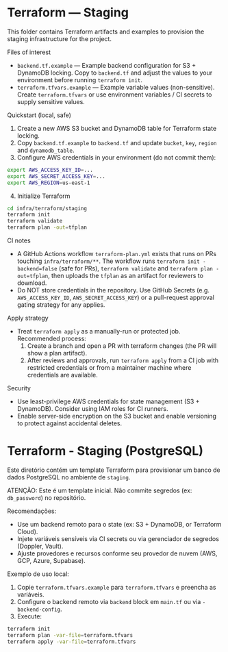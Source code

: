 # Terraform — Staging

This folder contains Terraform artifacts and examples to provision the staging infrastructure for the project.

Files of interest

- `backend.tf.example` — Example backend configuration for S3 + DynamoDB locking. Copy to `backend.tf` and adjust the
  values to your environment before running `terraform init`.
- `terraform.tfvars.example` — Example variable values (non-sensitive). Create `terraform.tfvars` or use environment
  variables / CI secrets to supply sensitive values.

Quickstart (local, safe)

1. Create a new AWS S3 bucket and DynamoDB table for Terraform state locking.
2. Copy `backend.tf.example` to `backend.tf` and update `bucket`, `key`, `region` and `dynamodb_table`.
3. Configure AWS credentials in your environment (do not commit them):

```bash
export AWS_ACCESS_KEY_ID=...
export AWS_SECRET_ACCESS_KEY=...
export AWS_REGION=us-east-1
```

4. Initialize Terraform

```bash
cd infra/terraform/staging
terraform init
terraform validate
terraform plan -out=tfplan
```

CI notes

- A GitHub Actions workflow `terraform-plan.yml` exists that runs on PRs touching `infra/terraform/**`. The workflow
  runs `terraform init -backend=false` (safe for PRs), `terraform validate` and `terraform plan -out=tfplan`, then
  uploads the `tfplan` as an artifact for reviewers to download.
- Do NOT store credentials in the repository. Use GitHub Secrets (e.g. `AWS_ACCESS_KEY_ID`, `AWS_SECRET_ACCESS_KEY`) or
  a pull-request approval gating strategy for any applies.

Apply strategy

- Treat `terraform apply` as a manually-run or protected job. Recommended process:
  1. Create a branch and open a PR with terraform changes (the PR will show a plan artifact).
  2. After reviews and approvals, run `terraform apply` from a CI job with restricted credentials or from a maintainer
     machine where credentials are available.

Security

- Use least-privilege AWS credentials for state management (S3 + DynamoDB). Consider using IAM roles for CI runners.
- Enable server-side encryption on the S3 bucket and enable versioning to protect against accidental deletes.

# Terraform - Staging (PostgreSQL)

Este diretório contém um template Terraform para provisionar um banco de dados PostgreSQL no ambiente de `staging`.

ATENÇÃO: Este é um template inicial. Não commite segredos (ex: `db_password`) no repositório.

Recomendações:

- Use um backend remoto para o state (ex: S3 + DynamoDB, or Terraform Cloud).
- Injete variáveis sensíveis via CI secrets ou via gerenciador de segredos (Doppler, Vault).
- Ajuste provedores e recursos conforme seu provedor de nuvem (AWS, GCP, Azure, Supabase).

Exemplo de uso local:

1. Copie `terraform.tfvars.example` para `terraform.tfvars` e preencha as variáveis.
2. Configure o backend remoto via `backend` block em `main.tf` ou via `-backend-config`.
3. Execute:

```bash
terraform init
terraform plan -var-file=terraform.tfvars
terraform apply -var-file=terraform.tfvars
```

